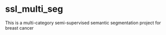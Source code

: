 # ssl_multi_seg
This is a multi-category semi-supervised semantic segmentation project for breast cancer
